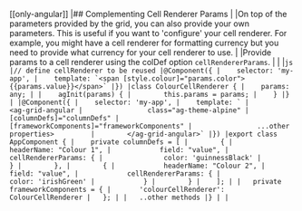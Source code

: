 [[only-angular]]
|## Complementing Cell Renderer Params
|
|On top of the parameters provided by the grid, you can also provide your own parameters. This is useful if you want to 'configure' your cell renderer. For example, you might have a cell renderer for formatting currency but you need to provide what currency for your cell renderer to use.
|
|Provide params to a cell renderer using the colDef option `cellRendererParams`.
|
|
|```js
|// define cellRenderer to be reused
|@Component({
|    selector: 'my-app',
|    template: `<span [style.colour]="params.color">{{params.value}}</span>`
|})
|class ColourCellRenderer {
|    params: any;
|
|    agInit(params) {
|        this.params = params;
|    }
|}
|
|@Component({
|    selector: 'my-app',
|    template: `
|        <ag-grid-angular
|                class="ag-theme-alpine"
|                [columnDefs]="columnDefs"
|                [frameworkComponents]="frameworkComponents"
|                ...other properties>        
|        </ag-grid-angular>`
|})
|export class AppComponent {
|    private columnDefs = [
|        {
|            headerName: "Colour 1",
|            field: "value",
|            cellRendererParams: {
|               color: 'guinnessBlack'
|            }
|        },
|        {
|            headerName: "Colour 2",
|            field: "value",
|            cellRendererParams: {
|               color: 'irishGreen'
|            }
|        }
|    ];
|
|   private frameworkComponents = {
|       'colourCellRenderer': ColourCellRenderer
|   };
|
|   ..other methods
|}
|
|```
